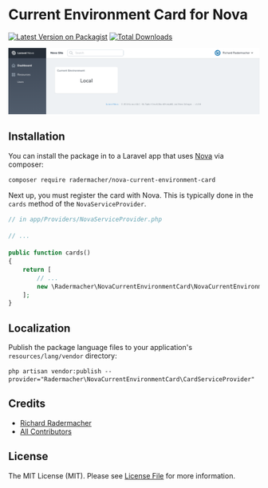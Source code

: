 # Current Environment Card for Nova

[![Latest Version on Packagist](https://img.shields.io/packagist/v/radermacher/nova-current-environment-card.svg?style=flat-square)](https://packagist.org/packages/radermacher/nova-current-environment-card)
[![Total Downloads](https://img.shields.io/packagist/dt/radermacher/nova-current-environment-card.svg?style=flat-square)](https://packagist.org/packages/radermacher/nova-current-environment-card)

![nova-current-environment-card](Screenshot.png)

## Installation

You can install the package in to a Laravel app that uses [Nova](https://nova.laravel.com) via composer:

```bash
composer require radermacher/nova-current-environment-card
```

Next up, you must register the card with Nova. This is typically done in the `cards` method of the `NovaServiceProvider`.

```php
// in app/Providers/NovaServiceProvider.php

// ...

public function cards()
{
    return [
        // ...
        new \Radermacher\NovaCurrentEnvironmentCard\NovaCurrentEnvironmentCard,
    ];
}
```

## Localization

Publish the package language files to your application's `resources/lang/vendor` directory:
```
php artisan vendor:publish --provider="Radermacher\NovaCurrentEnvironmentCard\CardServiceProvider"
```

## Credits
- [Richard Radermacher](https://github.com/radermacher)
- [All Contributors](../../contributors) 

## License

The MIT License (MIT). Please see [License File](LICENSE.md) for more information.

